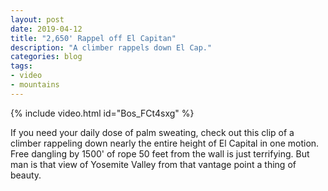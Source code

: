 ```yaml
---
layout: post
date: 2019-04-12
title: "2,650' Rappel off El Capitan"
description: "A climber rappels down El Cap."
categories: blog
tags:
- video
- mountains
---
```


{% include video.html id="Bos_FCt4sxg" %}

If you need your daily dose of palm sweating, check out this clip of a climber rappeling down nearly the entire height of El Capital in one motion. Free dangling by 1500' of rope 50 feet from the wall is just terrifying. But man is that view of Yosemite Valley from that vantage point a thing of beauty.
